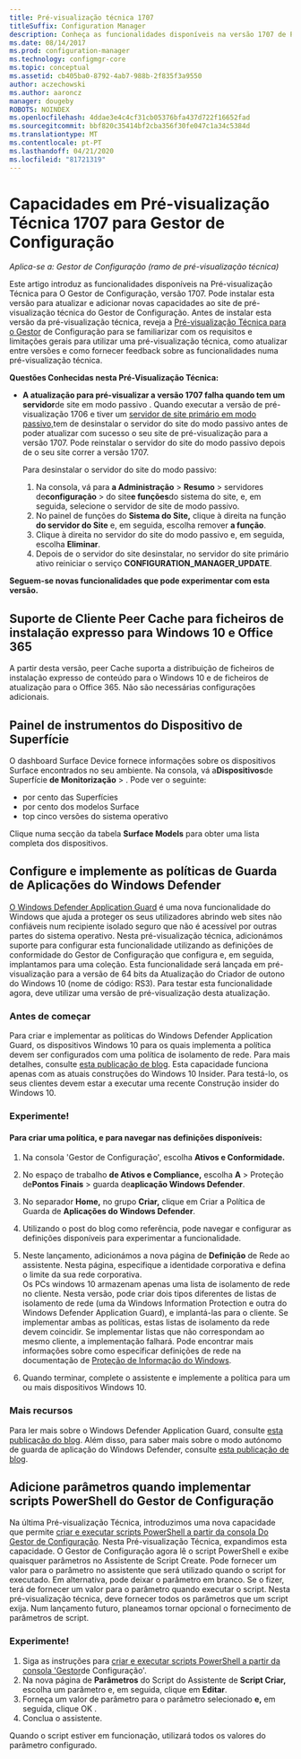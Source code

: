 ```yaml
---
title: Pré-visualização técnica 1707
titleSuffix: Configuration Manager
description: Conheça as funcionalidades disponíveis na versão 1707 de Pré-visualização Técnica para O Gestor de Configuração.
ms.date: 08/14/2017
ms.prod: configuration-manager
ms.technology: configmgr-core
ms.topic: conceptual
ms.assetid: cb405ba0-8792-4ab7-988b-2f835f3a9550
author: aczechowski
ms.author: aaroncz
manager: dougeby
ROBOTS: NOINDEX
ms.openlocfilehash: 4ddae3e4c4cf31cb05376bfa437d722f16652fad
ms.sourcegitcommit: bbf820c35414bf2cba356f30fe047c1a34c5384d
ms.translationtype: MT
ms.contentlocale: pt-PT
ms.lasthandoff: 04/21/2020
ms.locfileid: "81721319"
---
```

# <a name="capabilities-in-technical-preview-1707-for-configuration-manager"></a>Capacidades em Pré-visualização Técnica 1707 para Gestor de Configuração

*Aplica-se a: Gestor de Configuração (ramo de pré-visualização técnica)*

Este artigo introduz as funcionalidades disponíveis na Pré-visualização Técnica para O Gestor de Configuração, versão 1707. Pode instalar esta versão para atualizar e adicionar novas capacidades ao site de pré-visualização técnica do Gestor de Configuração. Antes de instalar esta versão da pré-visualização técnica, reveja a [Pré-visualização Técnica para o Gestor](../../core/get-started/technical-preview.md) de Configuração para se familiarizar com os requisitos e limitações gerais para utilizar uma pré-visualização técnica, como atualizar entre versões e como fornecer feedback sobre as funcionalidades numa pré-visualização técnica.     


<!--  Known Issues Template   
**Known Issues in this Technical Preview:**
-   **Issue Name**. Details
    Workaround details.
-->

**Questões Conhecidas nesta Pré-Visualização Técnica:**
- **A atualização para pré-visualizar a versão 1707 falha quando tem um servidor**de site em modo passivo . Quando executar a versão de pré-visualização 1706 e tiver um [servidor de site primário em modo passivo,](capabilities-in-technical-preview-1706.md#site-server-role-high-availability)tem de desinstalar o servidor do site do modo passivo antes de poder atualizar com sucesso o seu site de pré-visualização para a versão 1707. Pode reinstalar o servidor do site do modo passivo depois de o seu site correr a versão 1707.

  Para desinstalar o servidor do site do modo passivo:
  1. Na consola, vá para **a Administração** > **Resumo** > servidores de**configuração** > do site**e funções**do sistema do site, e, em seguida, selecione o servidor de site de modo passivo.
  2. No painel de funções do **Sistema do Site,** clique à direita na função **do servidor do Site** e, em seguida, escolha remover **a função**.
  3. Clique à direita no servidor do site do modo passivo e, em seguida, escolha **Eliminar**.
  4. Depois de o servidor do site desinstalar, no servidor do site primário ativo reiniciar o serviço **CONFIGURATION_MANAGER_UPDATE**.



**Seguem-se novas funcionalidades que pode experimentar com esta versão.**  

<!--  Rough Section Template
##  FEATURE

### Procedure 1
### Try it out!  
 Try to complete the following tasks and then send us **Feedback** from the **Home** tab of the Ribbon to let us know how it worked:
 -  Task 1
 -  Task 2              
-->

## <a name="client-peer-cache-support-for-express-installation-files-for-windows-10-and-office-365"></a>Suporte de Cliente Peer Cache para ficheiros de instalação expresso para Windows 10 e Office 365
<!-- 1352486 -->
A partir desta versão, peer Cache suporta a distribuição de ficheiros de instalação expresso de conteúdo para o Windows 10 e de ficheiros de atualização para o Office 365. Não são necessárias configurações adicionais.

## <a name="surface-device-dashboard"></a>Painel de instrumentos do Dispositivo de Superfície
<!--1355788-->
O dashboard Surface Device fornece informações sobre os dispositivos Surface encontrados no seu ambiente. Na consola, vá a**Dispositivos**de Superfície **de Monitorização** > . Pode ver o seguinte:
- por cento das Superfícies
- por cento dos modelos Surface
- top cinco versões do sistema operativo

Clique numa secção da tabela **Surface Models** para obter uma lista completa dos dispositivos.  

## <a name="configure-and-deploy-windows-defender-application-guard-policies"></a>Configure e implemente as políticas de Guarda de Aplicações do Windows Defender
<!-- 1351960 -->

[O Windows Defender Application Guard](https://blogs.windows.com/msedgedev/2016/09/27/application-guard-microsoft-edge/#XLxEbcpkuKcFebrw.97) é uma nova funcionalidade do Windows que ajuda a proteger os seus utilizadores abrindo web sites não confiáveis num recipiente isolado seguro que não é acessível por outras partes do sistema operativo. Nesta pré-visualização técnica, adicionámos suporte para configurar esta funcionalidade utilizando as definições de conformidade do Gestor de Configuração que configura e, em seguida, implantamos para uma coleção. Esta funcionalidade será lançada em pré-visualização para a versão de 64 bits da Atualização do Criador de outono do Windows 10 (nome de código: RS3). Para testar esta funcionalidade agora, deve utilizar uma versão de pré-visualização desta atualização.

### <a name="before-you-start"></a>Antes de começar

Para criar e implementar as políticas do Windows Defender Application Guard, os dispositivos Windows 10 para os quais implementa a política devem ser configurados com uma política de isolamento de rede. Para mais detalhes, consulte [esta publicação de blog](https://blogs.windows.com/msedgedev/2016/09/27/application-guard-microsoft-edge/#BmJGKPfSjHHzsMmI.97). Esta capacidade funciona apenas com as atuais construções do Windows 10 Insider. Para testá-lo, os seus clientes devem estar a executar uma recente Construção insider do Windows 10.

### <a name="try-it-out"></a>Experimente!

#### <a name="to-create-a-policy-and-to-browse-the-available-settings"></a>Para criar uma política, e para navegar nas definições disponíveis:

1. Na consola 'Gestor de Configuração', escolha **Ativos e Conformidade.**
2. No espaço de trabalho **de Ativos e Compliance,** escolha **A** > Proteção de**Pontos Finais** > guarda de**aplicação Windows Defender**.
3. No separador **Home,** no grupo **Criar,** clique em Criar a Política de Guarda de **Aplicações do Windows Defender**.
4. Utilizando o post do blog como referência, pode navegar e configurar as definições disponíveis para experimentar a funcionalidade.
5. Neste lançamento, adicionámos a nova página de **Definição** de Rede ao assistente. Nesta página, especifique a identidade corporativa e defina o limite da sua rede corporativa.<br>Os PCs windows 10 armazenam apenas uma lista de isolamento de rede no cliente. Nesta versão, pode criar dois tipos diferentes de listas de isolamento de rede (uma da Windows Information Protection e outra do Windows Defender Application Guard), e implantá-las para o cliente. Se implementar ambas as políticas, estas listas de isolamento da rede devem coincidir. Se implementar listas que não correspondam ao mesmo cliente, a implementação falhará.
Pode encontrar mais informações sobre como especificar definições de rede na documentação de [Proteção de Informação do Windows](https://docs.microsoft.com/windows/security/information-protection/windows-information-protection/create-wip-policy-using-configmgr).

6. Quando terminar, complete o assistente e implemente a política para um ou mais dispositivos Windows 10.

### <a name="further-reading"></a>Mais recursos
Para ler mais sobre o Windows Defender Application Guard, consulte [esta publicação do blog](https://blogs.windows.com/msedgedev/2016/09/27/application-guard-microsoft-edge/#BmJGKPfSjHHzsMmI.97). Além disso, para saber mais sobre o modo autónomo de guarda de aplicação do Windows Defender, consulte [esta publicação de blog](https://techcommunity.microsoft.com/t5/Windows-Insider-Program/Windows-Defender-Application-Guard-Standalone-mode/td-p/66903).

## <a name="add-parameters-when-you-deploy-powershell-scripts-from-configuration-manager"></a>Adicione parâmetros quando implementar scripts PowerShell do Gestor de Configuração

<!-- 1236459 --->

Na última Pré-visualização Técnica, introduzimos uma nova capacidade que permite [criar e executar scripts PowerShell a partir da consola Do Gestor de Configuração](capabilities-in-technical-preview-1706.md#create-and-run-powershell-scripts-from-the-configuration-manager-console).
Nesta Pré-visualização Técnica, expandimos esta capacidade. O Gestor de Configuração agora lê o script PowerShell e exibe quaisquer parâmetros no Assistente de Script Create. Pode fornecer um valor para o parâmetro no assistente que será utilizado quando o script for executado. Em alternativa, pode deixar o parâmetro em branco. Se o fizer, terá de fornecer um valor para o parâmetro quando executar o script.
Nesta pré-visualização técnica, deve fornecer todos os parâmetros que um script exija. Num lançamento futuro, planeamos tornar opcional o fornecimento de parâmetros de script.

### <a name="try-it-out"></a>Experimente!

1. Siga as instruções para [criar e executar scripts PowerShell a partir da consola 'Gestor](capabilities-in-technical-preview-1706.md#create-and-run-powershell-scripts-from-the-configuration-manager-console)de Configuração'.
2. Na nova página de **Parâmetros** do Script do Assistente de **Script Criar,** escolha um parâmetro e, em seguida, clique em **Editar**.
3. Forneça um valor de parâmetro para o parâmetro selecionado **e,** em seguida, clique OK .
4. Conclua o assistente.

Quando o script estiver em funcionação, utilizará todos os valores do parâmetro configurado.
